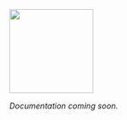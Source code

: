 <img src="http://frontiersusa.github.io/final/assets/img/final-logo.svg" width="150px"/>

_Documentation coming soon._
